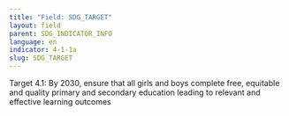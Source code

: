 ```yaml
---
title: "Field: SDG_TARGET"
layout: field
parent: SDG_INDICATOR_INFO
language: en
indicator: 4-1-1a
slug: SDG_TARGET
---
```

Target 4.1: By 2030, ensure that all girls and boys complete free, equitable and quality primary and secondary education leading to relevant and effective learning outcomes